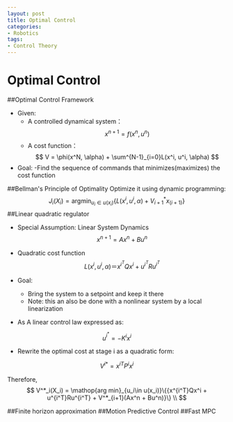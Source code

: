 ```yaml
---
layout: post
title: Optimal Control
categories:
- Robotics
tags:
- Control Theory
---
```

# Optimal Control

##Optimal Control Framework

- Given:
    - A controlled dynamical system：
    $$
    x^{n+1} = f(x^n, u^n)
    $$
    - A cost function：
    $$
    V = \phi(x^N, \alpha) + \sum^{N-1}_{i=0}L(x^i, u^i, \alpha)
    $$  
- Goal:
    -Find the sequence of commands that minimizes(maximizes) the cost function

##Bellman's Principle of Optimality
Optimize it using dynamic programming:
$$
J_i(X_i) = \mathop{arg min}_{u_i\in u(x_i)}\{{L(x^i, u^i, \alpha) + V^*_{i+1}x_{(i+1)}}\}
$$
##Linear quadratic regulator
- Special Assumption: Linear System Dynamics
$$
x^{n+1} = Ax^n + Bu^n
$$
- Quadratic cost function
$$
L(x^i, u^i, \alpha) ＝ x^{i^T}Qx^i + u^{i^T}Ru^{i^T}
$$

- Goal:
    - Bring the system to a setpoint and keep it there
    - Note: this an also be done with a nonlinear system by a local linearization



- As A linear control law expressed as:

$$
    u^{i^*} = -K^ix^i
$$
- Rewrite the optimal cost at stage i as a quadratic form:

$$
    {V^i}^* = {x^i}^TP^ix^i
$$

Therefore,
$$
   V^*_i(X_i) = \mathop{arg min}_{u_i\in u(x_i)}\{{x^{i^T}Qx^i + u^{i^T}Ru^{i^T} + V^*_{i+1}(Ax^n + Bu^n)}\} \\
$$

##Finite horizon approximation
##Motion Predictive Control
##Fast MPC
